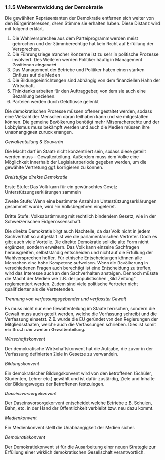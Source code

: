 ### 1.1.5 Weiterentwicklung der Demokratie

Die gewählten Repräsentanten der Demokratie entfernen sich weiter von den Bürgerinteressen, deren Stimme sie erhalten haben. Diese Distanz wird mit folgend erklärt.

1. Die Wahlversprechen aus dem Parteiprogramm werden meist gebrochen und der Stimmberechtige hat kein Recht auf Erfüllung der Versprechen.
2. Die Führungsriege mancher Konzerne ist zu sehr in politische Prozesse involviert. Des Weiteren werden Politiker häufig in Management Positionen eingesetzt.
3. Das Management der Betriebe und Politiker haben einen starken Einfluss auf die Medien
4. Die Bildungseinrichtungen sind abhängig von dem finanziellen Hahn der Wirtschaft.
5. Thinktanks arbeiten für den Auftraggeber, von dem sie auch eine Bezahlung beziehen.
6. Parteien werden durch Geldflüsse gelenkt

Die demokratischen Prozesse müssen offener gestaltet werden, sodass eine Vielzahl der Menschen  daran teilhaben kann und sie mitgestalten können. Die gemeine Bevölkerung benötigt mehr Mitspracherechte und der Lobbyismus muss bekämpft werden und auch die Medien müssen ihre Unabhängigkeit zurück erlangen.

*Gewaltenteilung & Souverän*

Die Macht darf im Staate nicht konzentriert sein, sodass diese geteilt werden muss – Gewaltenteilung. Außerdem muss dem Volke eine Möglichkeit innerhalb der Legislaturperiode gegeben werden, um die gewählte Vertretung ggf. korrigieren zu können.

*Dreistufige direkte Demokratie*

Erste Stufe: Das Volk kann für ein gewünschtes Gesetz Unterstützungserklärungen sammeln

Zweite Stufe:  Wenn eine bestimmte Anzahl an Unterstützungserklärungen gesammelt wurde, wird ein Volksbegehren eingeleitet.

Dritte Stufe: Volksabstimmung mit rechtlich bindendem Gesetz, wie in der Schweizerischen Eidgenossenschaft.

Die direkte Demokratie birgt auch Nachteile, da das Volk nicht in jedem Sachverhalt so aufgeklärt ist wie die parlamentarischen Vertreter. Doch es gibt auch viele Vorteile. Die direkte Demokratie soll die alte Form nicht ergänzen, sondern erweitern. Das Volk kann einzelne Sachfragen herausgreifen, selbstständig entscheiden und nicht auf die Erfüllung der Wahlversprechen hoffen. Für ethische Entscheidungen können alle Menschen eine hohe Kompetenz aufweisen.  Wenn die Bevölkerung in verschiedenen Fragen auch berechtigt ist eine Entscheidung zu treffen, wird das Interesse auch an den Sachverhalten ansteigen. Dennoch müsste die Macht der Medien wie z.B. der populistischen „Bild Zeitung“ reglementiert werden. Zudem sind viele politische Vertreter nicht qualifizierter als die Vertretenden.

*Trennung von verfassungsgebender und verfasster Gewalt*

Es muss nicht nur eine Gewaltenteilung im Staate herrschen, sondern die Gewalt muss auch geteilt werden, welche die Verfassung schreibt und die Verfassung einsetzt. Z.B. wurde die EU geründet von den Regierungen der Mitgliedsstaaten, welche auch die Verfassungen schrieben. Dies ist somit ein Bruch der zweiten Gewaltenteilung.

*Wirtschaftskonvent*

Der demokratische Wirtschaftskonvent hat die Aufgabe, die zuvor in der Verfassung definierten Ziele in Gesetze zu verwandeln.

*Bildungskonvent*

Ein demokratischer Bildungskonvent wird von den betroffenen \(Schüler, Studenten, Lehrer etc.\) gewählt und ist dafür zuständig, Ziele und Inhalte der Bildungsweges der Betroffenen festzulegen.

*Daseinsvorsorgekonvent*

Der Daseinsvorsorgekonvent entscheidet welche Betriebe z.B. Schulen, Bahn, etc. in der Hand der Öffentlichkeit verbleibt bzw. neu dazu kommt.

*Medienkonvent*

Ein Medienkonvent stellt die Unabhängigkeit der Medien sicher.

*Demokratiekonvent*

Der Demokratiekonvent ist für die Ausarbeitung einer neuen Strategie zur Erfüllung einer wirklich demokratischen Gesellschaft verantwortlich.


